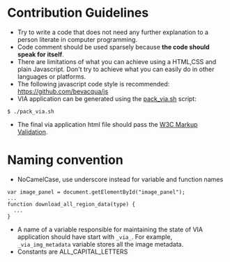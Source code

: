  # Contribution Guidelines
 * Try to write a code that does not need any further explanation to a person
literate in computer programming.
 * Code comment should be used sparsely because **the code should speak for itself**.
 * There are limitations of what you can achieve using a HTML,CSS and plain Javascript. 
Don't try to achieve what you can easily do in other languages or platforms.
 * The following javascript code style is recommended: https://github.com/bevacqua/js
 * VIA application can be generated using the [pack_via.sh](https://gitlab.com/vgg/via/blob/develop/pack_via.sh) script:
```
$ ./pack_via.sh
```
 * The final via application html file should pass the [W3C Markup Validation](https://validator.w3.org/).
 
# Naming convention
 * NoCamelCase, use underscore instead for variable and function names
```
var image_panel = document.getElementById("image_panel");
...
function download_all_region_data(type) {
  ...
}
```
 * A name of a variable responsible for maintaining the state of VIA application 
should have start with `_via_`. For example, `_via_img_metadata` variable stores 
all the image metadata.
 * Constants are ALL_CAPITAL_LETTERS
 
